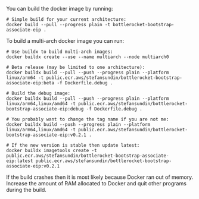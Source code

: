 You can build the docker image by running:

```shell
# Simple build for your current architecture:
docker build --pull --progress plain -t bottlerocket-bootstrap-associate-eip .
```

To build a multi-arch docker image you can run:

```shell
# Use buildx to build multi-arch images:
docker buildx create --use --name multiarch --node multiarch0

# Beta release (may be limited to one architecture):
docker buildx build --pull --push --progress plain --platform linux/arm64 -t public.ecr.aws/stefansundin/bottlerocket-bootstrap-associate-eip:beta -f Dockerfile.debug .

# Build the debug image:
docker buildx build --pull --push --progress plain --platform linux/arm64,linux/amd64 -t public.ecr.aws/stefansundin/bottlerocket-bootstrap-associate-eip:debug -f Dockerfile.debug .

# You probably want to change the tag name if you are not me:
docker buildx build --push --progress plain --platform linux/arm64,linux/amd64 -t public.ecr.aws/stefansundin/bottlerocket-bootstrap-associate-eip:v0.2.1 .

# If the new version is stable then update latest:
docker buildx imagetools create -t public.ecr.aws/stefansundin/bottlerocket-bootstrap-associate-eip:latest public.ecr.aws/stefansundin/bottlerocket-bootstrap-associate-eip:v0.2.1
```

If the build crashes then it is most likely because Docker ran out of memory. Increase the amount of RAM allocated to Docker and quit other programs during the build.
